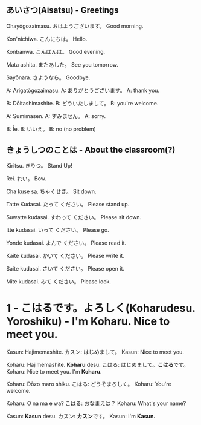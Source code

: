 ## あいさつ(Aisatsu)  - Greetings

Ohayōgozaimasu.
おはようございます。
Good morning.

Kon'nichiwa.
こんにちは。
Hello.

Konbanwa.
こんばんは。
Good evening.

Mata ashita.
またあした。
See you tomorrow.

Sayōnara.
さようなら。
Goodbye.

A: Arigatōgozaimasu.
A: ありがとうございます。
A: thank you.

B: Dōitashimashite.
B: どういたしまして。
B: you're welcome.

A: Sumimasen.
A: すみません。
A: sorry.

B: Īe.
B: いいえ。
B: no (no problem)
## きょうしつのことは - About the classroom(?)

Kiritsu.
きりつ。
Stand Up!

Rei.
れい。
Bow. 

Cha kuse sa.
ちゃくせさ。
Sit down.

Tatte Kudasai.
たって ください。
Please stand up.

Suwatte kudasai.
すわって ください。
Please sit down.

Itte kudasai.
いって ください。
Please go.

Yonde kudasai.
よんで ください。
Please read it.

Kaite kudasai.
かいて ください。
Please write it.

Saite kudasai.
さいて ください。
Please open it.

Mite kudasai.
みて ください。
Please look.

# 1 - こはるです。よろしく(Koharudesu. Yoroshiku) - I'm Koharu. Nice to meet you.

Kasun: Hajimemashite.
カスン: はじめまして。
Kasun: Nice to meet you.

Koharu: Hajimemashite. **Koharu** desu.
こはる: はじめまして。**こはる**です。
Koharu: Nice to meet you. I'm **Koharu**.

Koharu: Dōzo maro shiku.
こはる: どうぞまろしく。
Koharu: You're welcome.

Koharu: O na ma e wa?
こはる: おなまえは？
Koharu: What's your name?

Kasun: **Kasun** desu.
カスン: **カスン**です。
Kasun: I'm **Kasun.**